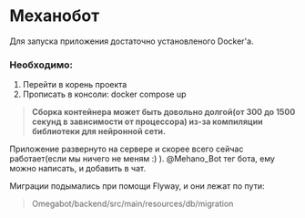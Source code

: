 # Механобот
Для запуска приложения достаточно установленого Docker'а. 
### Необходимо:
1. Перейти в корень проекта
2. Прописать в консоли: docker compose up
>**Сборка контейнера может быть довольно долгой(от 300 до 1500 секунд в зависимости от процессора) из-за компиляции библиотеки для нейронной сети.**

Приложение развернуто на сервере и скорее всего сейчас работает(если мы ничего не меням :) ). @Mehano_Bot тег бота, ему можно написать, и добавить в чат.

Миграции подымались при помощи Flyway, и они лежат по пути:
>Omegabot/backend/src/main/resources/db/migration